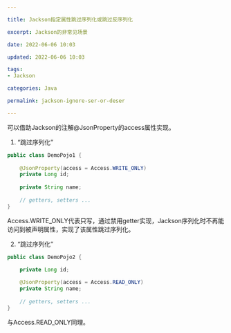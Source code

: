 ```yaml
---

title: Jackson指定属性跳过序列化或跳过反序列化

excerpt: Jackson的非常见场景

date: 2022-06-06 10:03

updated: 2022-06-06 10:03

tags:
- Jackson

categories: Java

permalink: jackson-ignore-ser-or-deser

---
```


可以借助Jackson的注解@JsonProperty的access属性实现。



1. “跳过序列化”

~~~java
public class DemoPojo1 {
    
    @JsonProperty(access = Access.WRITE_ONLY)
    private Long id;
  
    private String name;
  
    // getters, setters ...
}
~~~

Access.WRITE_ONLY代表只写，通过禁用getter实现，Jackson序列化时不再能访问到被声明属性，实现了该属性跳过序列化。


[^Access.WRITE_ONLY]: `Access setting that means that the property may only be written (set) for deserialization, but will not be read (get) on serialization, that is, the value of the propertyis not included in serialization.`



2. “跳过序列化”

~~~java
public class DemoPojo2 {

    private Long id;
  
    @JsonProperty(access = Access.READ_ONLY)
    private String name;
  
    // getters, setters ...
}
~~~

与Access.READ_ONLY同理。




[^Access.READ_ONLY]: `Access setting that means that the property may only be read for serialization, but not written (set) during deserialization.`